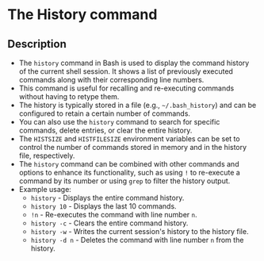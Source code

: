 # The History command

## Description

- The `history` command in Bash is used to display the command history of the current shell session. It shows a list of previously executed commands along with their corresponding line numbers.
- This command is useful for recalling and re-executing commands without having to retype them.
- The history is typically stored in a file (e.g., `~/.bash_history`) and can be configured to retain a certain number of commands.
- You can also use the `history` command to search for specific commands, delete entries, or clear the entire history.
- The `HISTSIZE` and `HISTFILESIZE` environment variables can be set to control the number of commands stored in memory and in the history file, respectively.
- The `history` command can be combined with other commands and options to enhance its functionality, such as using `!` to re-execute a command by its number or using `grep` to filter the history output.
- Example usage:
  - `history` - Displays the entire command history.
  - `history 10` - Displays the last 10 commands.
  - `!n` - Re-executes the command with line number `n`.
  - `history -c` - Clears the entire command history.
  - `history -w` - Writes the current session's history to the history file.
  - `history -d n` - Deletes the command with line number `n` from the history.
